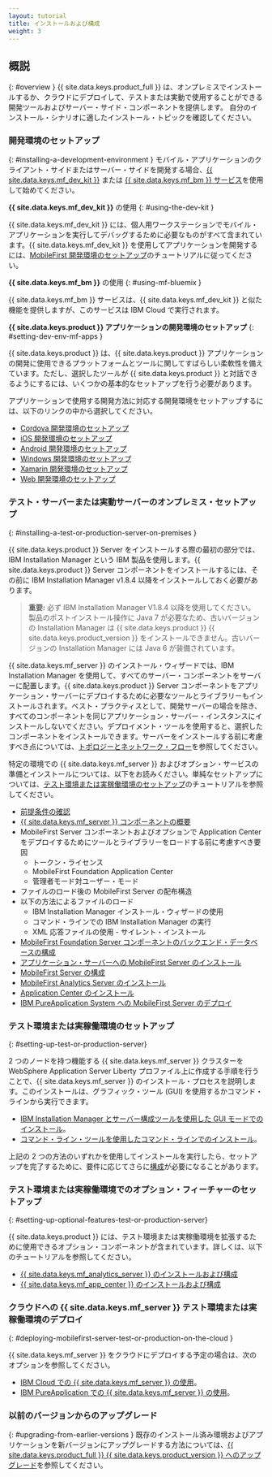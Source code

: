 ```yaml
---
layout: tutorial
title: インストールおよび構成
weight: 3
---
```

<!-- NLS_CHARSET=UTF-8 -->
## 概説
{: #overview }
{{ site.data.keys.product_full }} は、オンプレミスでインストールするか、クラウドにデプロイして、テストまたは実動で使用することができる開発ツールおよびサーバー・サイド・コンポーネントを提供します。 自分のインストール・シナリオに適したインストール・トピックを確認してください。

### 開発環境のセットアップ
{: #installing-a-development-environment }
モバイル・アプリケーションのクライアント・サイドまたはサーバー・サイドを開発する場合、[{{ site.data.keys.mf_dev_kit }}](development/mobilefirst/) または [{{ site.data.keys.mf_bm }} サービス](../bluemix/using-mobile-foundation)を使用して始めてください。

**{{ site.data.keys.mf_dev_kit }}** の使用
{: #using-the-dev-kit }

{{ site.data.keys.mf_dev_kit }} には、個人用ワークステーションでモバイル・アプリケーションを実行してデバッグするために必要なものがすべて含まれています。{{ site.data.keys.mf_dev_kit }} を使用してアプリケーションを開発するには、[MobileFirst 開発環境のセットアップ](development/mobilefirst)のチュートリアルに従ってください。

**{{ site.data.keys.mf_bm }}** の使用
{: #using-mf-bluemix }

{{ site.data.keys.mf_bm }} サービスは、{{ site.data.keys.mf_dev_kit }} と似た機能を提供しますが、このサービスは IBM Cloud で実行されます。

**{{ site.data.keys.product }} アプリケーションの開発環境のセットアップ**
{: #setting-dev-env-mf-apps }

{{ site.data.keys.product }} は、{{ site.data.keys.product }} アプリケーションの開発に使用できるプラットフォームとツールに関してすばらしい柔軟性を備えています。ただし、選択したツールが {{ site.data.keys.product }} と対話できるようにするには、いくつかの基本的なセットアップを行う必要があります。  

アプリケーションで使用する開発方法に対応する開発環境をセットアップするには、以下のリンクの中から選択してください。

* [Cordova 開発環境のセットアップ](development/cordova)
* [iOS 開発環境のセットアップ](development/ios)
* [Android 開発環境のセットアップ](development/android)
* [Windows 開発環境のセットアップ](development/windows)
* [Xamarin 開発環境のセットアップ](development/xamarin)
* [Web 開発環境のセットアップ](development/web)

### テスト・サーバーまたは実動サーバーのオンプレミス・セットアップ
{: #installing-a-test-or-production-server-on-premises }

{{ site.data.keys.product }} Server をインストールする際の最初の部分では、IBM Installation Manager という IBM 製品を使用します。{{ site.data.keys.product }} Server コンポーネントをインストールするには、その前に IBM Installation Manager v1.8.4 以降をインストールしておく必要があります。

> **重要:** 必ず IBM Installation Manager V1.8.4 以降を使用してください。 製品のポストインストール操作に Java 7 が必要なため、古いバージョンの Installation Manager は {{ site.data.keys.product }} {{ site.data.keys.product_version }} をインストールできません。古いバージョンの Installation Manager には Java 6 が装備されています。

{{ site.data.keys.mf_server }} のインストール・ウィザードでは、IBM Installation Manager を使用して、すべてのサーバー・コンポーネントをサーバーに配置します。{{ site.data.keys.product }} Server コンポーネントをアプリケーション・サーバーにデプロイするために必要なツールとライブラリーもインストールされます。ベスト・プラクティスとして、開発サーバーの場合を除き、すべてのコンポーネントを同じアプリケーション・サーバー・インスタンスにインストールしないでください。デプロイメント・ツールを使用すると、選択したコンポーネントをインストールできます。サーバーをインストールする前に考慮すべき点については、[トポロジーとネットワーク・フロー](production/topologies)を参照してください。

特定の環境での {{ site.data.keys.mf_server }} およびオプション・サービスの準備とインストールについては、以下をお読みください。単純なセットアップについては、[テスト環境または実稼働環境のセットアップ](production)のチュートリアルを参照してください。

* [前提条件の確認](production/#prerequisites)
* [{{ site.data.keys.mf_server }} コンポーネントの概要](production/topologies)
* MobileFirst Server コンポーネントおよびオプションで Application Center をデプロイするためにツールとライブラリーをロードする前に考慮すべき要因
  * トークン・ライセンス
  * MobileFirst Foundation Application Center
  * 管理者モード対ユーザー・モード
* ファイルのロード後の MobileFirst Server の配布構造
* 以下の方法によるファイルのロード
  * IBM Installation Manager インストール・ウィザードの使用
  * コマンド・ラインでの IBM Installation Manager の実行
  * XML 応答ファイルの使用 - サイレント・インストール
* [MobileFirst Foundation Server コンポーネントのバックエンド・データベースの構成](production/databases)
* [アプリケーション・サーバーへの MobileFirst Server のインストール](production/appserver)
* [MobileFirst Server の構成](production/server-configuration)
* [MobileFirst Analytics Server のインストール](production/analytics/installation)
* [Application Center のインストール](production/appcenter)
* [IBM PureApplication System への MobileFirst Server のデプロイ](production/pure-application)

### テスト環境または実稼働環境のセットアップ
{: #setting-up-test-or-production-server}

2 つのノードを持つ機能する {{ site.data.keys.mf_server }} クラスターを WebSphere Application Server Liberty プロファイル上に作成する手順を行うことで、{{ site.data.keys.mf_server }} のインストール・プロセスを説明します。このインストールは、グラフィック・ツール (GUI) を使用するかコマンド・ラインから実行できます。

* [IBM Installation Manager とサーバー構成ツールを使用した GUI モードでのインストール](production/tutorials/graphical-mode)。
* [コマンド・ライン・ツールを使用したコマンド・ラインでのインストール](production/tutorials/command-line)。

上記の 2 つの方法のいずれかを使用してインストールを実行したら、セットアップを完了するために、要件に応じてさらに[構成](production/server-configuration)が必要になることがあります。

### テスト環境または実稼働環境でのオプション・フィーチャーのセットアップ
{: #setting-up-optional-features-test-or-production-server}

{{ site.data.keys.product }} には、テスト環境または実稼働環境を拡張するために使用できるオプション・コンポーネントが含まれています。詳しくは、以下のチュートリアルを参照してください。

* [{{ site.data.keys.mf_analytics_server }} のインストールおよび構成](production/analytics/installation/)
* [{{ site.data.keys.mf_app_center }} のインストールおよび構成](production/appcenter)

### クラウドへの {{ site.data.keys.mf_server }} テスト環境または実稼働環境のデプロイ
{: #deploying-mobilefirst-server-test-or-production-on-the-cloud }

{{ site.data.keys.mf_server }} をクラウドにデプロイする予定の場合は、次のオプションを参照してください。

* [IBM Cloud での {{ site.data.keys.mf_server }} の使用](../bluemix)。
* [IBM PureApplication での {{ site.data.keys.mf_server }} の使用](production/pure-application)。

### 以前のバージョンからのアップグレード
{: #upgrading-from-earlier-versions }
既存のインストール済み環境およびアプリケーションを新バージョンにアップグレードする方法については、[{{ site.data.keys.product_full }} {{ site.data.keys.product_version }} へのアップグレード](../all-tutorials/#upgrading_to_current_version)を参照してください。
